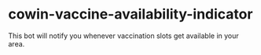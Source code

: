 # cowin-vaccine-availability-indicator
This bot will notify you whenever vaccination slots get available in your area.

